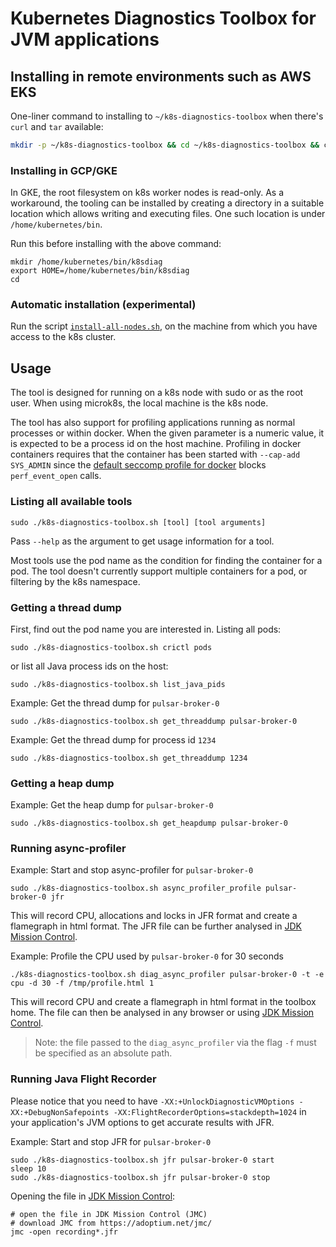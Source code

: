 # Kubernetes Diagnostics Toolbox for JVM applications

## Installing in remote environments such as AWS EKS

One-liner command to installing to `~/k8s-diagnostics-toolbox` when there's `curl` and `tar` available:
```bash
mkdir -p ~/k8s-diagnostics-toolbox && cd ~/k8s-diagnostics-toolbox && curl -L https://github.com/lhotari/k8s-diagnostics-toolbox/archive/refs/heads/master.tar.gz | tar -zxv --strip-components=1 -f -
```

### Installing in GCP/GKE

In GKE, the root filesystem on k8s worker nodes is read-only. As a workaround, the tooling can be installed by creating a directory in a suitable location which allows writing and executing files. One such location is under `/home/kubernetes/bin`.

Run this before installing with the above command:
```
mkdir /home/kubernetes/bin/k8sdiag
export HOME=/home/kubernetes/bin/k8sdiag
cd 
```

### Automatic installation (experimental)

Run the script [`install-all-nodes.sh`](./install-all-nodes.sh), on the machine from which you have access to the k8s cluster.

## Usage

The tool is designed for running on a k8s node with sudo or as the root user. 
When using microk8s, the local machine is the k8s node.

The tool has also support for profiling applications running as normal processes or within docker.
When the given parameter is a numeric value, it is expected to be a process id on the host machine.
Profiling in docker containers requires that the container has been started with `--cap-add SYS_ADMIN` 
since the [default seccomp profile for docker](https://github.com/moby/moby/blob/master/profiles/seccomp/default.json) blocks `perf_event_open` calls.

### Listing all available tools

```
sudo ./k8s-diagnostics-toolbox.sh [tool] [tool arguments]
```

Pass `--help` as the argument to get usage information for a tool.

Most tools use the pod name as the condition for finding the container for a pod.
The tool doesn't currently support multiple containers for a pod, or filtering
by the k8s namespace.

### Getting a thread dump

First, find out the pod name you are interested in. Listing all pods:
```
sudo ./k8s-diagnostics-toolbox.sh crictl pods
```
or list all Java process ids on the host:
```
sudo ./k8s-diagnostics-toolbox.sh list_java_pids
```

Example: Get the thread dump for `pulsar-broker-0`
```
sudo ./k8s-diagnostics-toolbox.sh get_threaddump pulsar-broker-0
```

Example: Get the thread dump for process id `1234`
```
sudo ./k8s-diagnostics-toolbox.sh get_threaddump 1234
```


### Getting a heap dump

Example: Get the heap dump for `pulsar-broker-0`
```
sudo ./k8s-diagnostics-toolbox.sh get_heapdump pulsar-broker-0
```

### Running async-profiler

Example: Start and stop async-profiler for `pulsar-broker-0`
```
sudo ./k8s-diagnostics-toolbox.sh async_profiler_profile pulsar-broker-0 jfr
```
This will record CPU, allocations and locks in JFR format and create a flamegraph in html format.
The JFR file can be further analysed in [JDK Mission Control](https://adoptium.net/jmc/).

Example: Profile the CPU used by `pulsar-broker-0` for 30 seconds
```
./k8s-diagnostics-toolbox.sh diag_async_profiler pulsar-broker-0 -t -e cpu -d 30 -f /tmp/profile.html 1
```
This will record CPU and create a flamegraph in html format in the toolbox home. The file can then be analysed in any browser or using [JDK Mission Control](https://adoptium.net/jmc/).

> Note: the file passed to the `diag_async_profiler` via the flag `-f` must be specified as an absolute path.

### Running Java Flight Recorder

Please notice that you need to have `-XX:+UnlockDiagnosticVMOptions -XX:+DebugNonSafepoints -XX:FlightRecorderOptions=stackdepth=1024` in your application's JVM options to get accurate results with JFR.

Example: Start and stop JFR for `pulsar-broker-0`
```
sudo ./k8s-diagnostics-toolbox.sh jfr pulsar-broker-0 start
sleep 10
sudo ./k8s-diagnostics-toolbox.sh jfr pulsar-broker-0 stop
```

Opening the file in [JDK Mission Control](https://adoptium.net/jmc/):
```
# open the file in JDK Mission Control (JMC)
# download JMC from https://adoptium.net/jmc/
jmc -open recording*.jfr
```
